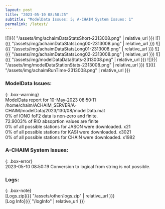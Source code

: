 ```yaml
---
layout: post
title: "2023-05-10 08:50:25"
subtitle: "ModelData Issues: 5; A-CHAIM System Issues: 1"
permalink: /latest/
---
```


![]({{ "/assets/img/achaimDataStatsShort-2313008.png" | relative_url }})
![]({{ "/assets/img/achaimDataStatsLong00-2313008.png" | relative_url }})
![]({{ "/assets/img/achaimDataStatsLong01-2313008.png" | relative_url }})
![]({{ "/assets/img/achaimDataStatsLong02-2313008.png" | relative_url }})
![]({{ "/assets/img/modelDataDataStats-2313008.png" | relative_url }})
![]({{ "/assets/img/modelDataStationStats-2313008.png" | relative_url }})
![]({{ "/assets/img/achaimRunTime-2313008.png" | relative_url }})


### ModelData Issues:  
  
{: .box-warning}  
 ModelData report for 10-May-2023 08:50:11   
 /home/chaim/ACHAIM_SERVER/A-CHAIM/modelData/2023/130/08/modelData.mat   
 0% of IONO foF2 data is non-zero and finite.   
 72.9003% of RIO absoprtion values are finite   
 0% of all possible stations for JASON were downloaded. x21   
 0% of all possible stations for KASI were downloaded. x3021   
 0% of all possible stations for CHAIN were downloaded. x1982   
  
### A-CHAIM System Issues:  
  
{: .box-error}  
2023-05-10 08:50:19 Conversion to logical from string is not possible.  

### Logs:  
  
{: .box-note}  
[Logs.zip]({{ "/assets/other/logs.zip" | relative_url }})  
[Log Info]({{ "/logInfo" | relative_url }})  
